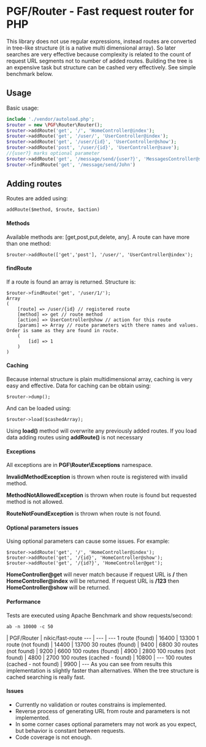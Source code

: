 PGF/Router - Fast request router for PHP
=======================================
This library does not use regular expressions, instead routes are converted in tree-like structure (it is a native multi dimensional array). So later searches are very effective because complexity is related to the count of request URL segments not to number of added routes. Building the tree is an expensive task but structure can be cashed very effectively. See simple benchmark below.

Usage
-----
Basic usage:
```php
include './vendor/autoload.php';
$router = new \PGF\Router\Router();
$router->addRoute('get', '/', 'HomeController@index');
$router->addRoute('get', '/user/', 'UserController@index');
$router->addRoute('get', '/user/{id}', 'UserController@show');
$router->addRoute('post', '/user/{id}', 'UserController@save');
//{user?} marks optional parameter
$router->addRoute('get', '/message/send/{user?}', 'MessagesController@send');
$router->findRoute('get', '/message/send/John')
```
## Adding routes
Routes are added using:

    addRoute($method, $route, $action)
#### Methods
Available methods are: [get,post,put,delete, any]. A route can have more than one method:

    $router->addRoute(['get','post'], '/user/', 'UserController@index');

#### findRoute
If a route is found an array is returned. Structure is:
    
    $router->findRoute('get', '/user/1/');
    Array
    (
        [route] => /user/{id} // registered route
        [method] => get // route method
        [action] => UserController@show // action for this route 
        [params] => Array // route parameters with there names and values. Order is same as they are found in route.
        (
            [id] => 1
        )
    )
 
#### Caching
Because internal structure is plain multidimensional array, caching is very easy and effective. Data for caching can be obtain using:
	
    $router->dump();

And can be loaded using:

	$router->load($cashedArray);
    
Using **load()** method will overwrite any previously added routes. If you load data adding routes using **addRoute()** is not necessary

#### Exceptions
All exceptions are in **PGF\Router\Exceptions** namespace.

**InvalidMethodException** is thrown when route is registered with invalid method.

**MethodNotAllowedException** is thrown when route is found but requested method is not allowed.

**RouteNotFoundException** is thrown when route is not found.

#### Optional parameters issues
Using optional parameters can cause some issues. For example:
    
    $router->addRoute('get', '/', 'HomeController@index');
    $router->addRoute('get', '/{id}', 'HomeController@show');
    $router->addRoute('get', '/{id?}', 'HomeController@get');
    
**HomeController@get** will never match because if request URL is **/** then **HomeController@index** will be returned.
If request URL is **/123** then **HomeController@show** will be returned.

#### Performance
Tests are executed using Apache Benchmark and show requests/second:
    
    ab -n 10000 -c 50

 | PGF/Router | nikic/fast-route
--- | --- | ---
1 route (found) | 16400 | 13300
1 route (not found) | 14400 | 13700
30 routes (found) | 9400 | 6800
30 routes (not found) | 9200 | 6600
100 routes (found) | 4900 | 2800
100 routes (not found) | 4800 | 2700
100 routes (cached - found) | 10800 | ---
100 routes (cached - not found) | 9900 | ---
As you can see from results this implementation is slightly faster than alternatives. When the tree structure is cached searching is really fast.

#### Issues
- Currently no validation or routes constrains is implemented.
- Reverse process of generating URL from route and parameters is not implemented.
- In some corner cases optional parameters may not work as you expect, but behavior is constant between requests.
- Code coverage is not enough.